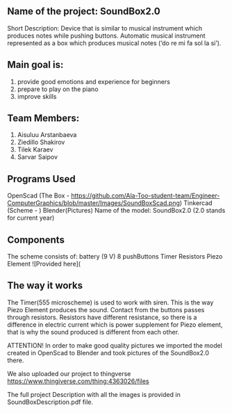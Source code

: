 ## Name of the project: SoundBox2.0
 Short Description: Device that is similar to musical instrument which produces notes while pushing buttons.
 Automatic musical instrument represented as a box which produces musical notes (‘do re mi fa sol la si’).	 
## Main goal is: 
  1) provide good emotions and experience for beginners
  2) prepare to play on the piano
  3) improve skills
 
 ## Team Members:
  1. Aisuluu Arstanbaeva
  2. Ziedillo Shakirov
  3. Tilek Karaev
  4. Sarvar Saipov
  
 ## Programs Used
OpenScad (The Box - https://github.com/Ala-Too-student-team/Engineer-ComputerGraphics/blob/master/Images/SoundBoxScad.png)
Tinkercad (Scheme - )
Blender(Pictures)
Name of the model: SoundBox2.0 (2.0 stands for current year)

 ## Components
The scheme consists of:
battery (9 V)
8 pushButtons
Timer
Resistors 
Piezo Element
![Provided here](
 
## The way it works
The Timer(555 microscheme) is used to work with siren. This is the way Piezo Element produces the sound. 
Contact from the buttons passes through resistors. Resistors have different resistance, so there is a difference in electric current which is power supplement for Piezo element, that is why the sound produced is different from each other.


ATTENTION! In order to make good quality pictures we imported the model created in OpenScad to Blender and took pictures of the SoundBox2.0 there.

We also uploaded our project to thingverse  https://www.thingiverse.com/thing:4363026/files

 The full project Description with all the images is provided in SoundBoxDescription.pdf file.
